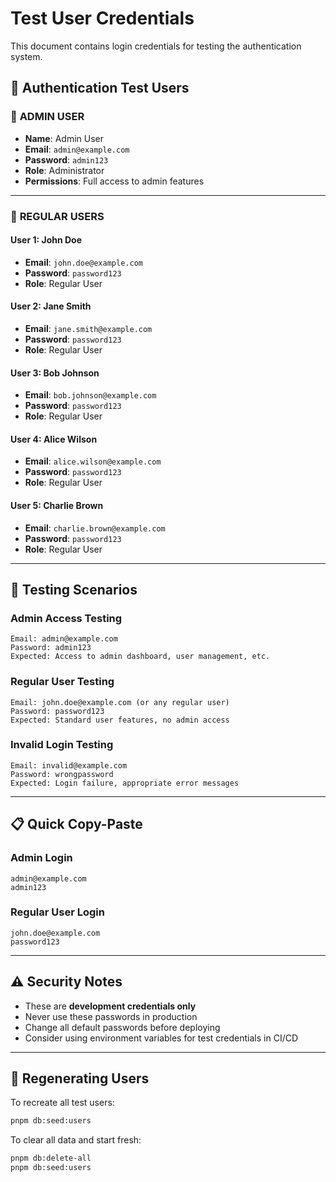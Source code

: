 # Test User Credentials

This document contains login credentials for testing the authentication system.

## 🔐 Authentication Test Users

### 👑 **ADMIN USER**

- **Name**: Admin User
- **Email**: `admin@example.com`
- **Password**: `admin123`
- **Role**: Administrator
- **Permissions**: Full access to admin features

---

### 👤 **REGULAR USERS**

#### User 1: John Doe

- **Email**: `john.doe@example.com`
- **Password**: `password123`
- **Role**: Regular User

#### User 2: Jane Smith

- **Email**: `jane.smith@example.com`
- **Password**: `password123`
- **Role**: Regular User

#### User 3: Bob Johnson

- **Email**: `bob.johnson@example.com`
- **Password**: `password123`
- **Role**: Regular User

#### User 4: Alice Wilson

- **Email**: `alice.wilson@example.com`
- **Password**: `password123`
- **Role**: Regular User

#### User 5: Charlie Brown

- **Email**: `charlie.brown@example.com`
- **Password**: `password123`
- **Role**: Regular User

---

## 🧪 **Testing Scenarios**

### Admin Access Testing

```
Email: admin@example.com
Password: admin123
Expected: Access to admin dashboard, user management, etc.
```

### Regular User Testing

```
Email: john.doe@example.com (or any regular user)
Password: password123
Expected: Standard user features, no admin access
```

### Invalid Login Testing

```
Email: invalid@example.com
Password: wrongpassword
Expected: Login failure, appropriate error messages
```

---

## 📋 **Quick Copy-Paste**

### Admin Login

```
admin@example.com
admin123
```

### Regular User Login

```
john.doe@example.com
password123
```

---

## ⚠️ **Security Notes**

- These are **development credentials only**
- Never use these passwords in production
- Change all default passwords before deploying
- Consider using environment variables for test credentials in CI/CD

---

## 🔄 **Regenerating Users**

To recreate all test users:

```bash
pnpm db:seed:users
```

To clear all data and start fresh:

```bash
pnpm db:delete-all
pnpm db:seed:users
```
